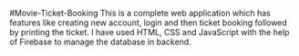 #Movie-Ticket-Booking
This is a complete web application which has features like creating new account, login and then ticket booking followed by printing the ticket. I have used HTML, CSS and JavaScript with the help of Firebase to manage the database in backend.
